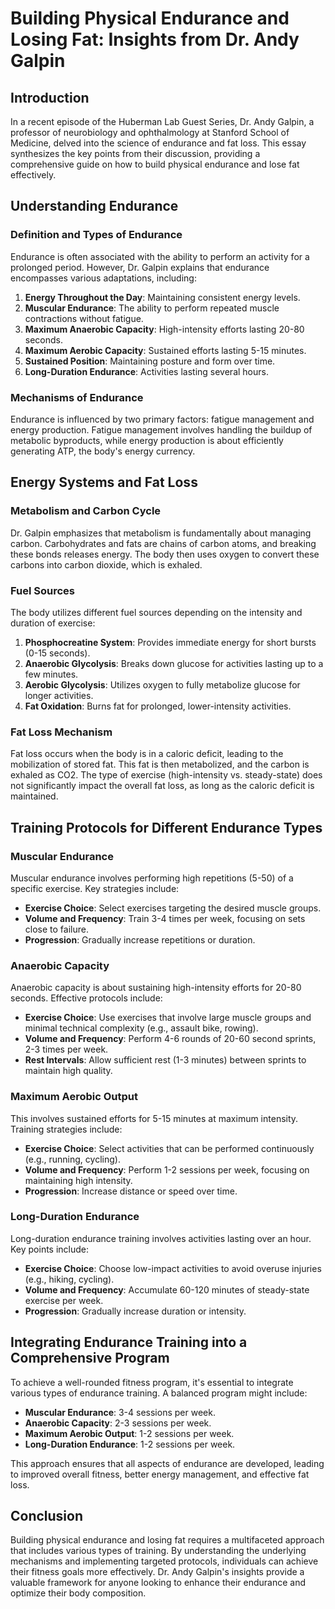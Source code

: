 # Building Physical Endurance and Losing Fat: Insights from Dr. Andy Galpin

## Introduction

In a recent episode of the Huberman Lab Guest Series, Dr. Andy Galpin, a professor of neurobiology and ophthalmology at Stanford School of Medicine, delved into the science of endurance and fat loss. This essay synthesizes the key points from their discussion, providing a comprehensive guide on how to build physical endurance and lose fat effectively.

## Understanding Endurance

### Definition and Types of Endurance

Endurance is often associated with the ability to perform an activity for a prolonged period. However, Dr. Galpin explains that endurance encompasses various adaptations, including:

1. **Energy Throughout the Day**: Maintaining consistent energy levels.
2. **Muscular Endurance**: The ability to perform repeated muscle contractions without fatigue.
3. **Maximum Anaerobic Capacity**: High-intensity efforts lasting 20-80 seconds.
4. **Maximum Aerobic Capacity**: Sustained efforts lasting 5-15 minutes.
5. **Sustained Position**: Maintaining posture and form over time.
6. **Long-Duration Endurance**: Activities lasting several hours.

### Mechanisms of Endurance

Endurance is influenced by two primary factors: fatigue management and energy production. Fatigue management involves handling the buildup of metabolic byproducts, while energy production is about efficiently generating ATP, the body's energy currency.

## Energy Systems and Fat Loss

### Metabolism and Carbon Cycle

Dr. Galpin emphasizes that metabolism is fundamentally about managing carbon. Carbohydrates and fats are chains of carbon atoms, and breaking these bonds releases energy. The body then uses oxygen to convert these carbons into carbon dioxide, which is exhaled.

### Fuel Sources

The body utilizes different fuel sources depending on the intensity and duration of exercise:

1. **Phosphocreatine System**: Provides immediate energy for short bursts (0-15 seconds).
2. **Anaerobic Glycolysis**: Breaks down glucose for activities lasting up to a few minutes.
3. **Aerobic Glycolysis**: Utilizes oxygen to fully metabolize glucose for longer activities.
4. **Fat Oxidation**: Burns fat for prolonged, lower-intensity activities.

### Fat Loss Mechanism

Fat loss occurs when the body is in a caloric deficit, leading to the mobilization of stored fat. This fat is then metabolized, and the carbon is exhaled as CO2. The type of exercise (high-intensity vs. steady-state) does not significantly impact the overall fat loss, as long as the caloric deficit is maintained.

## Training Protocols for Different Endurance Types

### Muscular Endurance

Muscular endurance involves performing high repetitions (5-50) of a specific exercise. Key strategies include:

- **Exercise Choice**: Select exercises targeting the desired muscle groups.
- **Volume and Frequency**: Train 3-4 times per week, focusing on sets close to failure.
- **Progression**: Gradually increase repetitions or duration.

### Anaerobic Capacity

Anaerobic capacity is about sustaining high-intensity efforts for 20-80 seconds. Effective protocols include:

- **Exercise Choice**: Use exercises that involve large muscle groups and minimal technical complexity (e.g., assault bike, rowing).
- **Volume and Frequency**: Perform 4-6 rounds of 20-60 second sprints, 2-3 times per week.
- **Rest Intervals**: Allow sufficient rest (1-3 minutes) between sprints to maintain high quality.

### Maximum Aerobic Output

This involves sustained efforts for 5-15 minutes at maximum intensity. Training strategies include:

- **Exercise Choice**: Select activities that can be performed continuously (e.g., running, cycling).
- **Volume and Frequency**: Perform 1-2 sessions per week, focusing on maintaining high intensity.
- **Progression**: Increase distance or speed over time.

### Long-Duration Endurance

Long-duration endurance training involves activities lasting over an hour. Key points include:

- **Exercise Choice**: Choose low-impact activities to avoid overuse injuries (e.g., hiking, cycling).
- **Volume and Frequency**: Accumulate 60-120 minutes of steady-state exercise per week.
- **Progression**: Gradually increase duration or intensity.

## Integrating Endurance Training into a Comprehensive Program

To achieve a well-rounded fitness program, it's essential to integrate various types of endurance training. A balanced program might include:

- **Muscular Endurance**: 3-4 sessions per week.
- **Anaerobic Capacity**: 2-3 sessions per week.
- **Maximum Aerobic Output**: 1-2 sessions per week.
- **Long-Duration Endurance**: 1-2 sessions per week.

This approach ensures that all aspects of endurance are developed, leading to improved overall fitness, better energy management, and effective fat loss.

## Conclusion

Building physical endurance and losing fat requires a multifaceted approach that includes various types of training. By understanding the underlying mechanisms and implementing targeted protocols, individuals can achieve their fitness goals more effectively. Dr. Andy Galpin's insights provide a valuable framework for anyone looking to enhance their endurance and optimize their body composition.